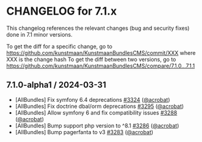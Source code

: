 CHANGELOG for 7.1.x
===================

This changelog references the relevant changes (bug and security fixes) done in 7.1 minor versions.

To get the diff for a specific change, go to https://github.com/kunstmaan/KunstmaanBundlesCMS/commit/XXX where XXX is the change hash
To get the diff between two versions, go to https://github.com/kunstmaan/KunstmaanBundlesCMS/compare/7.1.0...7.1.1

## 7.1.0-alpha1 / 2024-03-31

* [AllBundles] Fix symfony 6.4 deprecations [#3324](https://github.com/Kunstmaan/KunstmaanBundlesCMS/pull/3324) ([@acrobat](https://github.com/acrobat))
* [AllBundles] Fix doctrine dbal/orm deprecations [#3295](https://github.com/Kunstmaan/KunstmaanBundlesCMS/pull/3295) ([@acrobat](https://github.com/acrobat))
* [AllBundles] Allow symfony 6 and fix compatibility issues [#3288](https://github.com/Kunstmaan/KunstmaanBundlesCMS/pull/3288) ([@acrobat](https://github.com/acrobat))
* [AllBundles] Bump support php version to ^8.1 [#3286](https://github.com/Kunstmaan/KunstmaanBundlesCMS/pull/3286) ([@acrobat](https://github.com/acrobat))
* [AllBundles] Bump pagerfanta to v3 [#3283](https://github.com/Kunstmaan/KunstmaanBundlesCMS/pull/3283) ([@acrobat](https://github.com/acrobat)) 
